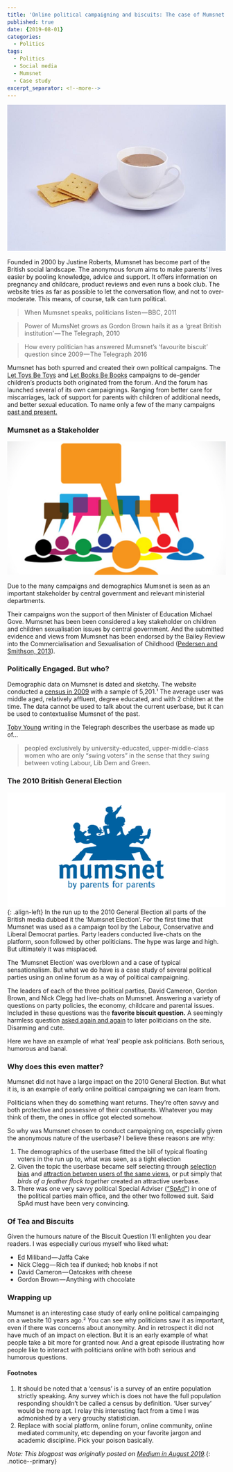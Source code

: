 ```yaml
---
title: 'Online political campaigning and biscuits: The case of Mumsnet'
published: true
date: {2019-08-01}
categories:
  - Politics
tags:
  - Politics
  - Social media
  - Mumsnet
  - Case study
excerpt_separator: <!--more-->
---
```

![](/assets/images/1__ayrvPWAogVRwflmmz988rA.jpeg)

Founded in 2000 by Justine Roberts, Mumsnet has become part of the British social landscape. The anonymous forum aims to make parents’ lives easier by pooling knowledge, advice and support. It offers information on pregnancy and childcare, product reviews and even runs a book club. The website tries as far as possible to let the conversation flow, and not to over-moderate. This means, of course, talk can turn political.

> When Mumsnet speaks, politicians listen — BBC, 2011

> Power of MumsNet grows as Gordon Brown hails it as a ‘great British institution’ — The Telegraph, 2010

> How every politician has answered Mumsnet’s ‘favourite biscuit’ question since 2009 — The Telegraph 2016

Mumsnet has both spurred and created their own political campaigns. The [Let Toys Be Toys](https://en.wikipedia.org/wiki/Let_Toys_Be_Toys) and [Let Books Be Books](https://en.wikipedia.org/wiki/Let_Books_Be_Books) campaigns to de-gender children’s products both originated from the forum. And the forum has launched several of its own campaignings. Ranging from better care for miscarriages, lack of support for parents with children of additional needs, and better sexual education. To name only a few of the many campaigns [past and present.](https://www.mumsnet.com/campaigns)

### Mumsnet as a Stakeholder

![](/assets/images/1__BB__6LwyV0wmREZnDBs8lTQ.png)

Due to the many campaigns and demographics Mumsnet is seen as an important stakeholder by central government and relevant ministerial departments.

Their campaigns won the support of then Minister of Education Michael Gove. Mumsnet has been been considered a key stakeholder on children and children sexualisation issues by central government. And the submitted evidence and views from Mumsnet has been endorsed by the Bailey Review into the Commercialisation and Sexualisation of Childhood ([Pedersen and Smithson, 2013](https://rgu-repository.worktribe.com/output/247112)).

### Politically Engaged. But who?

Demographic data on Mumsnet is dated and sketchy. The website conducted a [census in 2009](https://www.mumsnet.com/info/census-2009) with a sample of 5,201.¹ The average user was middle aged, relatively affluent, degree educated, and with 2 children at the time. The data cannot be used to talk about the current userbase, but it can be used to contextualise Mumsnet of the past.

[Toby Young](http://blogs.telegraph.co.uk/news/tobyyoung/100080238/mumsnet-isnt-representative-of-the-squeezed-middle-its-just-a-bunch-of-guardian-reading-laptop-wielding-harpies/) writing in the Telegraph describes the userbase as made up of…

> peopled exclusively by university-educated, upper-middle-class women who are only “swing voters” in the sense that they swing between voting Labour, Lib Dem and Green.

### The 2010 British General Election

![image-left](/assets/images/1__L0CYU__a73CqFfBCW032EWg.png){: .align-left} In the run up to the 2010 General Election all parts of the British media dubbed it the ‘Mumsnet Election’. For the first time that Mumsnet was used as a campaign tool by the Labour, Conservative and Liberal Democrat parties. Party leaders conducted live-chats on the platform, soon followed by other politicians. The hype was large and high. But ultimately it was misplaced.

The ‘Mumsnet Election’ was overblown and a case of typical sensationalism. But what we do have is a case study of several political parties using an online forum as a way of political campaigning.

The leaders of each of the three political parties, David Cameron, Gordon Brown, and Nick Clegg had live-chats on Mumsnet. Answering a variety of questions on party policies, the economy, childcare and parental issues. Included in these questions was the **favorite biscuit question.** A seemingly harmless question [asked again and again](https://www.telegraph.co.uk/news/2016/08/23/how-every-politician-has-answered-mumsnets-favourite-biscuit-que/) to later politicians on the site. Disarming and cute.

Here we have an example of what ‘real’ people ask politicians. Both serious, humorous and banal.

### Why does this even matter?

Mumsnet did not have a large impact on the 2010 General Election. But what it is, is an example of early online political campaigning we can learn from.

Politicians when they do something want returns. They’re often savvy and both protective and possessive of their constituents. Whatever you may think of them, the ones in office got elected somehow.

So why was Mumsnet chosen to conduct campaigning on, especially given the anonymous nature of the userbase? I believe these reasons are why:

1.  The demographics of the userbase fitted the bill of typical floating voters in the run up to, what was seen, as a tight election
2.  Given the topic the userbase became self selecting through [selection bias](http://methods.sagepub.com/reference/encyclopedia-of-survey-research-methods/n526.xml) and [attraction between users of the same views](https://www.sciencedirect.com/science/article/pii/S0065260108600763), or put simply that _birds of a feather flock together_ created an attractive userbase.
3.  There was one very savvy political Special Adviser ([“SpAd”](https://en.wikipedia.org/wiki/Special_adviser_%28UK%29)) in one of the political parties main office, and the other two followed suit. Said SpAd must have been very convincing.

### Of Tea and Biscuits

Given the humours nature of the Biscuit Question I’ll enlighten you dear readers. I was especially curious myself who liked what:

*   Ed Miliband — Jaffa Cake
*   Nick Clegg — Rich tea if dunked; hob knobs if not
*   David Cameron — Oatcakes with cheese
*   Gordon Brown — Anything with chocolate

### Wrapping up

Mumsnet is an interesting case study of early online political campainging on a website 10 years ago.² You can see why politicians saw it as important, even if there was concerns about anonymity. And in retrospect it did not have much of an impact on election. But it is an early example of what people take a bit more for granted now. And a great episode illustrating how people like to interact with politicians online with both serious and humorous questions. 

#### Footnotes

1.  It should be noted that a ‘census’ is a survey of an entire population strictly speaking. Any survey which is does not have the full population responding shouldn’t be called a census by definition. ‘User survey’ would be more apt. I relay this interesting fact from a time I was admonished by a very grouchy statistician.
2.  Replace with social platform, online forum, online community, online mediated community, etc depending on your favorite jargon and academic discipline. Pick your poison basically.

*Note: This blogpost was originally posted on [Medium in August 2019](www.mediun.com/@naiyanjones/online-political-campaigning-and-biscuits-the-case-of-mumsnet-4b4c64dbce5a).*{: .notice--primary}
